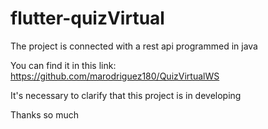 # flutter-quizVirtual

The project is connected with a rest api programmed in java

You can find it in this link: https://github.com/marodriguez180/QuizVirtualWS

It's necessary to clarify that this project is in developing

Thanks so much
